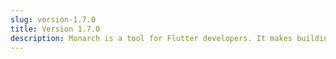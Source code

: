 ```yaml
---
slug: version-1.7.0
title: Version 1.7.0
description: Monarch is a tool for Flutter developers. It makes building beautiful apps a simpler and faster experience.
---
```

